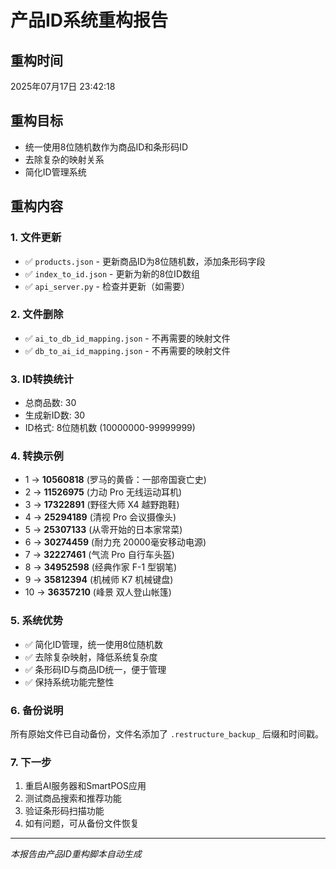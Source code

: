 # 产品ID系统重构报告

## 重构时间
2025年07月17日 23:42:18

## 重构目标
- 统一使用8位随机数作为商品ID和条形码ID
- 去除复杂的映射关系
- 简化ID管理系统

## 重构内容

### 1. 文件更新
- ✅ `products.json` - 更新商品ID为8位随机数，添加条形码字段
- ✅ `index_to_id.json` - 更新为新的8位ID数组
- ✅ `api_server.py` - 检查并更新（如需要）

### 2. 文件删除
- ✅ `ai_to_db_id_mapping.json` - 不再需要的映射文件
- ✅ `db_to_ai_id_mapping.json` - 不再需要的映射文件

### 3. ID转换统计
- 总商品数: 30
- 生成新ID数: 30
- ID格式: 8位随机数 (10000000-99999999)

### 4. 转换示例
- 1 → **10560818** (罗马的黄昏：一部帝国衰亡史)
- 2 → **11526975** (力动 Pro 无线运动耳机)
- 3 → **17322891** (野径大师 X4 越野跑鞋)
- 4 → **25294189** (清视 Pro 会议摄像头)
- 5 → **25307133** (从零开始的日本家常菜)
- 6 → **30274459** (耐力充 20000毫安移动电源)
- 7 → **32227461** (气流 Pro 自行车头盔)
- 8 → **34952598** (经典作家 F-1 型钢笔)
- 9 → **35812394** (机械师 K7 机械键盘)
- 10 → **36357210** (峰景 双人登山帐篷)


### 5. 系统优势
- ✅ 简化ID管理，统一使用8位随机数
- ✅ 去除复杂映射，降低系统复杂度
- ✅ 条形码ID与商品ID统一，便于管理
- ✅ 保持系统功能完整性

### 6. 备份说明
所有原始文件已自动备份，文件名添加了 `.restructure_backup_` 后缀和时间戳。

### 7. 下一步
1. 重启AI服务器和SmartPOS应用
2. 测试商品搜索和推荐功能
3. 验证条形码扫描功能
4. 如有问题，可从备份文件恢复

---
*本报告由产品ID重构脚本自动生成*
